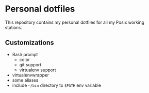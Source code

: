 # Personal dotfiles

This repository contains my personal dotfiles for all my Posix working
stations.

## Customizations

 * Bash prompt
    - color
    - git support
    - virtualenv support
 * virtualenvwrapper
 * some aliases
 * include `~/bin` directory to `$PATH` env variable
